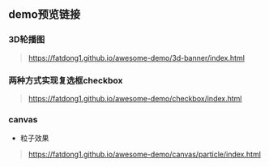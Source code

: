 ## demo预览链接
### 3D轮播图
> https://fatdong1.github.io/awesome-demo/3d-banner/index.html
### 两种方式实现复选框checkbox
> https://fatdong1.github.io/awesome-demo/checkbox/index.html

### canvas
- 粒子效果
> https://fatdong1.github.io/awesome-demo/canvas/particle/index.html

